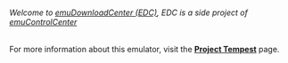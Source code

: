 ###### Welcome to [emuDownloadCenter (EDC)](https://github.com/PhoenixInteractiveNL/emuDownloadCenter/wiki/), EDC is a side project of [emuControlCenter](https://github.com/PhoenixInteractiveNL/emuControlCenter/wiki/)

For more information about this emulator, visit the [**Project Tempest**](https://github.com/PhoenixInteractiveNL/emuDownloadCenter/wiki/Emulator-projecttempest#menu) page.
